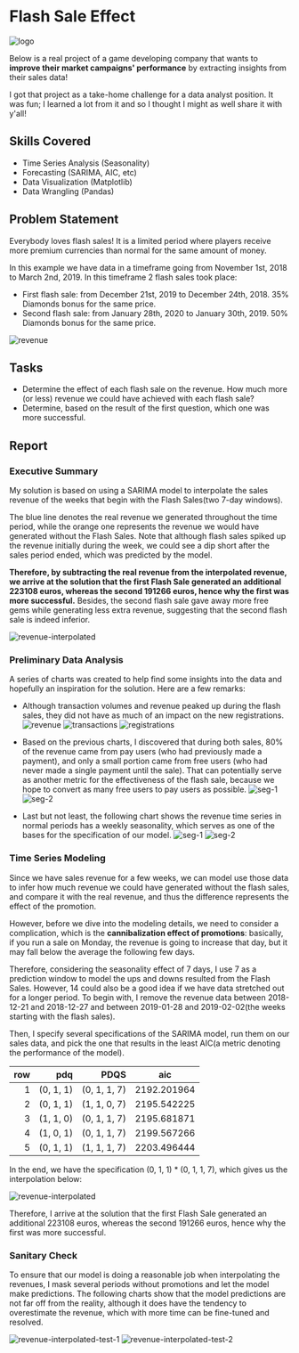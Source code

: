 # Flash Sale Effect
![logo](images/logo.jpg)

Below is a real project of a game developing company that wants to **improve their market campaigns' performance** by extracting insights from their sales data!

I got that project as a take-home challenge for a data analyst position. It was fun; I learned a lot from it and so I thought I might as well share it with y'all!

## Skills Covered
- Time Series Analysis (Seasonality)
- Forecasting (SARIMA, AIC, etc)
- Data Visualization (Matplotlib)
- Data Wrangling (Pandas)

## Problem Statement
Everybody loves flash sales! It is a limited period where players receive more premium currencies than normal for the same amount of money.

In this example we have data in a timeframe going from November 1st, 2018 to March 2nd, 2019. In this timeframe 2 flash sales took place:
- First flash sale: from December 21st, 2019 to December 24th, 2018. 35% Diamonds bonus for the same price.
- Second flash sale: from January 28th, 2020 to January 30th, 2019. 50% Diamonds bonus for the same price.

![revenue](images/revenue.png)
  
## Tasks
- Determine the effect of each flash sale on the revenue. How much more (or less) revenue we could have achieved with each flash sale?
- Determine, based on the result of the first question, which one was more successful.

## Report
### Executive Summary
My solution is based on using a SARIMA model to interpolate the sales revenue of the weeks that begin with the Flash Sales(two 7-day windows). 

The blue line denotes the real revenue we generated throughout the time period, while the orange one represents the revenue we would have generated without the Flash Sales. 
Note that although flash sales spiked up the revenue initially during the week, we could see a dip short after the sales period ended, which was predicted by the model. 

**Therefore, by subtracting the real revenue from the interpolated revenue, 
we arrive at the solution that the first Flash Sale generated an additional 223108 euros, 
whereas the second 191266 euros, hence why the first was more successful.**
Besides, the second flash sale gave away more free gems while generating less extra revenue,
suggesting that the second flash sale is indeed inferior.

![revenue-interpolated](images/revenue-interpolated.png)

### Preliminary Data Analysis
A series of charts was created to help find some insights into the data and hopefully an inspiration for the solution. 
Here are a few remarks:

- Although transaction volumes and revenue peaked up during the flash sales, they did not have as much of an impact on the new registrations.
  ![revenue](images/eda-revenue.png)
  ![transactions](images/eda-transactions.png)
  ![registrations](images/eda-registrations.png)  
  
- Based on the previous charts, I discovered that during both sales, 
  80% of the revenue came from pay users (who had previously made a payment), 
  and only a small portion came from free users (who had never made a single payment until the sale). 
  That can potentially serve as another metric for the effectiveness of the flash sale, 
  because we hope to convert as many free users to pay users as possible.
  ![seg-1](images/eda-revenue-seg-1.png)
  ![seg-2](images/eda-revenue-seg-2.png)
  
- Last but not least, the following chart shows the revenue time series in normal periods has a weekly seasonality, 
  which serves as one of the bases for the specification of our model.
  ![seg-1](images/eda-revenue-seg-1.png)
  ![seg-2](images/eda-revenue-seg-2.png)
  
### Time Series Modeling
Since we have sales revenue for a few weeks, 
we can model use those data to infer how much revenue we could have generated without the flash sales, 
and compare it with the real revenue, and thus the difference represents the effect of the promotion.

However, before we dive into the modeling details, we need to consider a complication, 
which is the **cannibalization effect of promotions**: basically, if you run a sale on Monday, 
the revenue is going to increase that day, but it may fall below the average the following few days. 

Therefore, considering the seasonality effect of 7 days, 
I use 7 as a prediction window to model the ups and downs resulted from the Flash Sales. 
However, 14 could also be a good idea if we have data stretched out for a longer period.
To begin with, I remove the revenue data between 2018-12-21 and 2018-12-27 and 
between 2019-01-28 and 2019-02-02(the weeks starting with the flash sales).

Then, I specify several specifications of the SARIMA model, 
run them on our sales data, and pick the one that results in the least AIC(a metric denoting the performance of the model).

| row |       pdq |         PDQS | aic         |
|----:|----------:|-------------:|-------------|
|  1  | (0, 1, 1) | (0, 1, 1, 7) | 2192.201964 |
|  2  | (0, 1, 1) | (1, 1, 0, 7) | 2195.542225 |
|  3  | (1, 1, 0) | (0, 1, 1, 7) | 2195.681871 |
|  4  | (1, 0, 1) | (0, 1, 1, 7) | 2199.567266 |
|  5  | (0, 1, 1) | (1, 1, 1, 7) | 2203.496444 |

In the end, we have the specification (0, 1, 1) * (0, 1, 1, 7), which gives us the interpolation below:

![revenue-interpolated](images/revenue-interpolated.png)

Therefore, I arrive at the solution that the first Flash Sale generated an additional 223108 euros, 
whereas the second 191266 euros, hence why the first was more successful.

### Sanitary Check
To ensure that our model is doing a reasonable job when interpolating the revenues, 
I mask several periods without promotions and let the model make predictions. 
The following charts show that the model predictions are not far off from the reality, 
although it does have the tendency to overestimate the revenue, which with more time can be fine-tuned and resolved.

![revenue-interpolated-test-1](images/revenue-interpolated-test-1.png)
![revenue-interpolated-test-2](images/revenue-interpolated-test-2.png)
